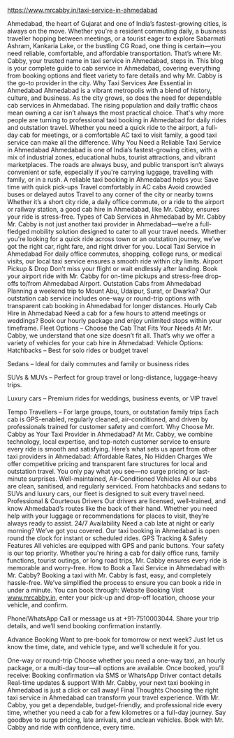 https://www.mrcabby.in/taxi-service-in-ahmedabad

Ahmedabad, the heart of Gujarat and one of India’s fastest-growing cities, is always on the move. Whether you're a resident commuting daily, a business traveller hopping between meetings, or a tourist eager to explore Sabarmati Ashram, Kankaria Lake, or the bustling CG Road, one thing is certain—you need reliable, comfortable, and affordable transportation. That’s where Mr. Cabby, your trusted name in taxi service in Ahmedabad, steps in.
This blog is your complete guide to cab service in Ahmedabad, covering everything from booking options and fleet variety to fare details and why Mr. Cabby is the go-to provider in the city.
Why Taxi Services Are Essential in Ahmedabad
Ahmedabad is a vibrant metropolis with a blend of history, culture, and business. As the city grows, so does the need for dependable cab services in Ahmedabad. The rising population and daily traffic chaos mean owning a car isn’t always the most practical choice. That's why more people are turning to professional taxi booking in Ahmedabad for daily rides and outstation travel.
Whether you need a quick ride to the airport, a full-day cab for meetings, or a comfortable AC taxi to visit family, a good taxi service can make all the difference.
Why You Need a Reliable Taxi Service in Ahmedabad
Ahmedabad is one of India’s fastest-growing cities, with a mix of industrial zones, educational hubs, tourist attractions, and vibrant marketplaces. The roads are always busy, and public transport isn’t always convenient or safe, especially if you're carrying luggage, travelling with family, or in a rush.
A reliable taxi booking in Ahmedabad helps you:
Save time with quick pick-ups
Travel comfortably in AC cabs
Avoid crowded buses or delayed autos
Travel to any corner of the city or nearby towns
Whether it’s a short city ride, a daily office commute, or a ride to the airport or railway station, a good cab hire in Ahmedabad, like Mr. Cabby, ensures your ride is stress-free.
Types of Cab Services in Ahmedabad by Mr. Cabby
Mr. Cabby is not just another taxi provider in Ahmedabad—we’re a full-fledged mobility solution designed to cater to all your travel needs. Whether you're looking for a quick ride across town or an outstation journey, we’ve got the right car, right fare, and right driver for you.
Local Taxi Service in Ahmedabad
For daily office commutes, shopping, college runs, or medical visits, our local taxi service ensures a smooth ride within city limits.
Airport Pickup & Drop
Don’t miss your flight or wait endlessly after landing. Book your airport ride with Mr. Cabby for on-time pickups and stress-free drop-offs to/from Ahmedabad Airport.
Outstation Cabs from Ahmedabad
Planning a weekend trip to Mount Abu, Udaipur, Surat, or Dwarka? Our outstation cab service includes one-way or round-trip options with transparent cab booking in Ahmedabad for longer distances.
Hourly Cab Hire in Ahmedabad
Need a cab for a few hours to attend meetings or weddings? Book our hourly package and enjoy unlimited stops within your timeframe.
Fleet Options – Choose the Cab That Fits Your Needs
At Mr. Cabby, we understand that one size doesn’t fit all. That’s why we offer a variety of vehicles for your cab hire in Ahmedabad:
Vehicle Options:
Hatchbacks – Best for solo rides or budget travel


Sedans – Ideal for daily commutes and family or business rides


SUVs & MUVs – Perfect for group travel or long-distance, luggage-heavy trips.


Luxury cars – Premium rides for weddings, business events, or VIP travel


Tempo Travellers – For large groups, tours, or outstation family trips
Each cab is GPS-enabled, regularly cleaned, air-conditioned, and driven by professionals trained for customer safety and comfort.
Why Choose Mr. Cabby as Your Taxi Provider in Ahmedabad?
At Mr. Cabby, we combine technology, local expertise, and top-notch customer service to ensure every ride is smooth and satisfying. Here’s what sets us apart from other taxi providers in Ahmedabad:
Affordable Rates, No Hidden Charges
We offer competitive pricing and transparent fare structures for local and outstation travel. You only pay what you see—no surge pricing or last-minute surprises.
Well-maintained, Air-Conditioned Vehicles
All our cabs are clean, sanitised, and regularly serviced. From hatchbacks and sedans to SUVs and luxury cars, our fleet is designed to suit every travel need.
Professional & Courteous Drivers
Our drivers are licensed, well-trained, and know Ahmedabad’s routes like the back of their hand. Whether you need help with your luggage or recommendations for places to visit, they’re always ready to assist.
 24/7 Availability
Need a cab late at night or early morning? We’ve got you covered. Our taxi booking in Ahmedabad is open round the clock for instant or scheduled rides.
 GPS Tracking & Safety Features
All vehicles are equipped with GPS and panic buttons. Your safety is our top priority.
Whether you're hiring a cab for daily office runs, family functions, tourist outings, or long road trips, Mr. Cabby ensures every ride is memorable and worry-free.
How to Book a Taxi Service in Ahmedabad with Mr. Cabby?
Booking a taxi with Mr. Cabby is fast, easy, and completely hassle-free. We’ve simplified the process to ensure you can book a ride in under a minute.
You can book through:
Website Booking
 Visit www.mrcabby.in, enter your pick-up and drop-off location, choose your vehicle, and confirm.


Phone/WhatsApp
 Call or message us at +91-7510003044. Share your trip details, and we’ll send booking confirmation instantly.


Advance Booking
 Want to pre-book for tomorrow or next week? Just let us know the time, date, and vehicle type, and we’ll schedule it for you.


One-way or round-trip
 Choose whether you need a one-way taxi, an hourly package, or a multi-day tour—all options are available.
Once booked, you’ll receive:
Booking confirmation via SMS or WhatsApp
Driver contact details
 Real-time updates & support
With Mr. Cabby, your next taxi booking in Ahmedabad is just a click or call away!
Final Thoughts
Choosing the right taxi service in Ahmedabad can transform your travel experience. With Mr. Cabby, you get a dependable, budget-friendly, and professional ride every time, whether you need a cab for a few kilometres or a full-day journey.
Say goodbye to surge pricing, late arrivals, and unclean vehicles. Book with Mr. Cabby and ride with confidence, every time.


